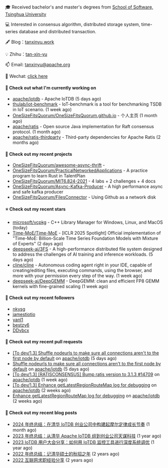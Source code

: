 🎓 Received bachelor's and master's degrees from [School of Software, Tsinghua University](https://www.thss.tsinghua.edu.cn/)

💻 Interested in consensus algorithm, distributed storage system, time-series database and distributed transaction.

🖋 Blog：[tanxinyu.work](https://tanxinyu.work)

💡 Zhihu：[tan-xin-yu](https://www.zhihu.com/people/tan-xin-yu-22)

📫 Email: [tanxinyu@apache.org](mailto:tanxinyu@apache.org)

💬 Wechat: [click here](https://github.com/LebronAl/LebronAl/issues/1)

#### 👷 Check out what I'm currently working on

- [apache/iotdb](https://github.com/apache/iotdb) - Apache IoTDB (5 days ago)
- [thulab/iot-benchmark](https://github.com/thulab/iot-benchmark) - IoT-benchmark is a tool for benchmarking TSDB in IoT scenario. (1 week ago)
- [OneSizeFitsQuorum/OneSizeFitsQuorum.github.io](https://github.com/OneSizeFitsQuorum/OneSizeFitsQuorum.github.io) - 个人主页 (1 month ago)
- [apache/ratis](https://github.com/apache/ratis) - Open source Java implementation for Raft consensus protocol. (1 month ago)
- [apache/ratis-thirdparty](https://github.com/apache/ratis-thirdparty) - Third-party dependencies for Apache Ratis (2 months ago)

#### 🌱 Check out my recent projects

- [OneSizeFitsQuorum/awesome-async-thrift](https://github.com/OneSizeFitsQuorum/awesome-async-thrift) - 
- [OneSizeFitsQuorum/PracticalNetworkedApplications](https://github.com/OneSizeFitsQuorum/PracticalNetworkedApplications) - A practice program to learn Rust in TalentPlan
- [OneSizeFitsQuorum/MIT6.824-2021](https://github.com/OneSizeFitsQuorum/MIT6.824-2021) - 4 labs &#43; 2 challenges &#43; 4 docs
- [OneSizeFitsQuorum/Async-Kafka-Producer](https://github.com/OneSizeFitsQuorum/Async-Kafka-Producer) - A high performance async and safe kafka producer
- [OneSizeFitsQuorum/FilesConnector](https://github.com/OneSizeFitsQuorum/FilesConnector) - Using Github as a network disk

#### ⭐ Check out my recent stars

- [microsoft/vcpkg](https://github.com/microsoft/vcpkg) - C&#43;&#43; Library Manager for Windows, Linux, and MacOS (today)
- [Time-MoE/Time-MoE](https://github.com/Time-MoE/Time-MoE) - [ICLR 2025 Spotlight] Official implementation of &#34;Time-MoE: Billion-Scale Time Series Foundation Models with Mixture of Experts&#34; (2 days ago)
- [deepseek-ai/3FS](https://github.com/deepseek-ai/3FS) -  A high-performance distributed file system designed to address the challenges of AI training and inference workloads.  (5 days ago)
- [cline/cline](https://github.com/cline/cline) - Autonomous coding agent right in your IDE, capable of creating/editing files, executing commands, using the browser, and more with your permission every step of the way. (1 week ago)
- [deepseek-ai/DeepGEMM](https://github.com/deepseek-ai/DeepGEMM) - DeepGEMM: clean and efficient FP8 GEMM kernels with fine-grained scaling (1 week ago)

#### 👯 Check out my recent followers

- [nkysg](https://github.com/nkysg)
- [jamestiotio](https://github.com/jamestiotio)
- [yanl1](https://github.com/yanl1)
- [bestzy6](https://github.com/bestzy6)
- [DDvbcx](https://github.com/DDvbcx)

#### 🔨 Check out my recent pull requests

- [[To dev/1.3] Shuffle nodeurls to make sure all connections aren&#39;t to the first node by default](https://github.com/apache/iotdb/pull/14986) on [apache/iotdb](https://github.com/apache/iotdb) (5 days ago)
- [Shuffle nodeurls to make sure all connections aren&#39;t to the first node by default](https://github.com/apache/iotdb/pull/14983) on [apache/iotdb](https://github.com/apache/iotdb) (5 days ago)
- [[To dev/1.3] [RATISCONSENSUS] Bump ratis version to 3.1.3 #14709](https://github.com/apache/iotdb/pull/14952) on [apache/iotdb](https://github.com/apache/iotdb) (1 week ago)
- [[To dev/1.3] Enhance getLatestRegionRouteMap log for debugging](https://github.com/apache/iotdb/pull/14842) on [apache/iotdb](https://github.com/apache/iotdb) (2 weeks ago)
- [Enhance getLatestRegionRouteMap log for debugging](https://github.com/apache/iotdb/pull/14830) on [apache/iotdb](https://github.com/apache/iotdb) (2 weeks ago)

#### 📜 Check out my recent blog posts

- [2024 年终总结：在清华 IoTDB 创业公司中构建起摩尔定律成长节奏](https://tanxinyu.work/2024-annual-summary/) (1 month ago)
- [2023 年终总结：从清华 Apache IoTDB 组到创业公司天谋科技](https://tanxinyu.work/2023-annual-summary/) (1 year ago)
- [2023 IoTDB 用户大会分享：如何用 IoTDB 监控工具进行深度系统调优](https://tanxinyu.work/2023-iotdb-submit/) (1 year ago)
- [2022 年终总结：记清华硕士的秋招之年](https://tanxinyu.work/2022-annual-summary/) (2 years ago)
- [2022 互联网求职经验分享](https://tanxinyu.work/2022-internet-job-hunting-experience-sharing/) (2 years ago)
